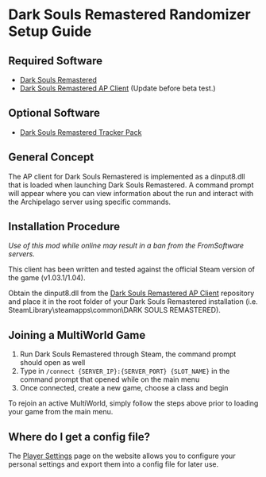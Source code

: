 # Dark Souls Remastered Randomizer Setup Guide

## Required Software

- [Dark Souls Remastered](https://store.steampowered.com/app/570940/DARK_SOULS_REMASTERED/)
- [Dark Souls Remastered AP Client]() (Update before beta test.)

## Optional Software

- [Dark Souls Remastered Tracker Pack](https://github.com/MagoMerlin/MagoMerlin.github.io#dark-souls-randomizer-tracker)

## General Concept

The AP client for Dark Souls Remastered is implemented as a dinput8.dll that is loaded when launching Dark Souls 
Remastered. A command prompt will appear where you can view information about the run and interact with the Archipelago
server using specific commands.

## Installation Procedure

*Use of this mod while online may result in a ban from the FromSoftware servers.*

This client has been written and tested against the official Steam version of the game (v1.03.1/1.04).

Obtain the dinput8.dll from the [Dark Souls Remastered AP Client]() repository and place it in the root folder of your
Dark Souls Remastered installation (i.e. SteamLibrary\steamapps\common\DARK SOULS REMASTERED\).

## Joining a MultiWorld Game

1. Run Dark Souls Remastered through Steam, the command prompt should open as well
2. Type in `/connect {SERVER_IP}:{SERVER_PORT} {SLOT_NAME}` in the command prompt that opened while on the main menu
3. Once connected, create a new game, choose a class and begin

To rejoin an active MultiWorld, simply follow the steps above prior to loading your game from the main menu.

## Where do I get a config file?

The [Player Settings](/games/Dark%Souls%Remastered/player-settings) page on the website allows you to configure your 
personal settings and export them into a config file for later use.